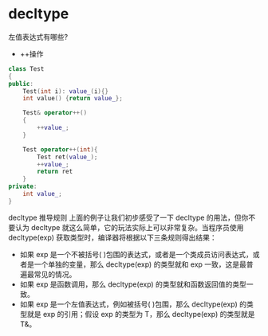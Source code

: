 # decltype

左值表达式有哪些?
- ++操作
```cpp
class Test
{
public:
    Test(int i): value_(i){}
    int value() {return value_};

    Test& operator++()
    {
        ++value_;
    }

    Test operator++(int){
        Test ret(value_);
        ++value_;
        return ret
    }
private:
    int value_;
}
```


decltype 推导规则
上面的例子让我们初步感受了一下 decltype 的用法，但你不要认为 decltype 就这么简单，它的玩法实际上可以非常复杂。当程序员使用 decltype(exp) 获取类型时，编译器将根据以下三条规则得出结果：
- 如果 exp 是一个不被括号( )包围的表达式，或者是一个类成员访问表达式，或者是一个单独的变量，那么 decltype(exp) 的类型就和 exp 一致，这是最普遍最常见的情况。
- 如果 exp 是函数调用，那么 decltype(exp) 的类型就和函数返回值的类型一致。
- 如果 exp 是一个左值表达式，例如被括号( )包围，那么 decltype(exp) 的类型就是 exp 的引用；假设 exp 的类型为 T，那么 decltype(exp) 的类型就是 T&。
